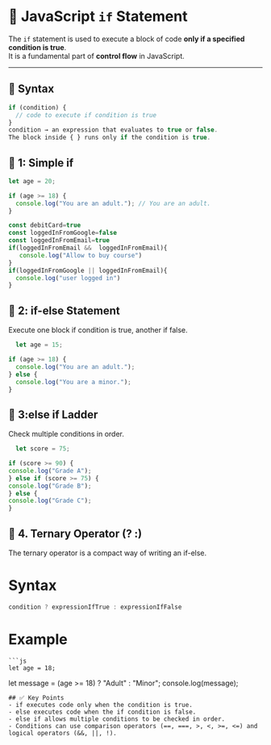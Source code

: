 # 📌 JavaScript `if` Statement

The `if` statement is used to execute a block of code **only if a specified condition is true**.  
It is a fundamental part of **control flow** in JavaScript.

---

## 🔹 Syntax

```js
if (condition) {
  // code to execute if condition is true
}
condition → an expression that evaluates to true or false.
The block inside { } runs only if the condition is true.
```
## 🔹 1: Simple if
```js
let age = 20;

if (age >= 18) {
  console.log("You are an adult."); // You are an adult.
}
```
```js
const debitCard=true
const loggedInFromGoogle=false
const loggedInFromEmail=true
if(loggedInFromEmail &&  loggedInFromEmail){
   console.log("Allow to buy course")
}
if(loggedInFromGoogle || loggedInFromEmail){
  console.log("user logged in")
}
```
## 🔹 2: if-else Statement
  Execute one block if condition is true, another if false.
```js
  let age = 15;

if (age >= 18) {
  console.log("You are an adult.");
} else {
  console.log("You are a minor.");
}
```
## 🔹 3:else if Ladder
   Check multiple conditions in order.
  ```js
    let score = 75;

if (score >= 90) {
  console.log("Grade A");
} else if (score >= 75) {
  console.log("Grade B");
} else {
  console.log("Grade C");
}
```
## 🔹 4. Ternary Operator (? :)
 The ternary operator is a compact way of writing an if-else.
   # Syntax
   ```js
   condition ? expressionIfTrue : expressionIfFalse

   ```
   # Example
    ```js
    let age = 18;
   let message = (age >= 18) ? "Adult" : "Minor";
   console.log(message);
   ```
## ✅ Key Points
 - if executes code only when the condition is true.
 - else executes code when the if condition is false.
 - else if allows multiple conditions to be checked in order.
 - Conditions can use comparison operators (==, ===, >, <, >=, <=) and logical operators (&&, ||, !).


